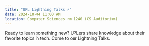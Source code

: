 ```yaml
---
title: "UPL Lightning Talks ⚡"
date: 2024-10-04 11:00 AM
location: Computer Sciences rm 1240 (CS Auditorium)
---
```


Ready to learn something new? UPLers share knowledge about their favorite topics in tech. Come to our Lightning Talks.
